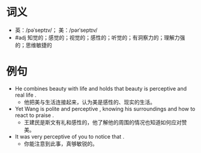 # 词义
- 英：/pəˈseptɪv/； 美：/pərˈseptɪv/
- #adj 知觉的；感觉的；视觉的；感性的；听觉的；有洞察力的；理解力强的；思维敏捷的
# 例句
- He combines beauty with life and holds that beauty is perceptive and real life .
	- 他把美与生活连接起来，认为美是感性的、现实的生活。
- Yet Wang is polite and perceptive , knowing his surroundings and how to react to praise .
	- 王建民是斯文有礼和感性的，他了解他的周围的情况也知道如何应对赞美。
- It was very perceptive of you to notice that .
	- 你能注意到此事，真够敏锐的。
